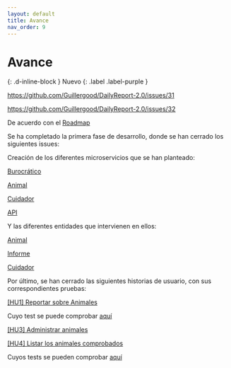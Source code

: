 ```yaml
---
layout: default
title: Avance
nav_order: 9
---
```


# Avance
{: .d-inline-block }
Nuevo
{: .label .label-purple }

https://github.com/Guillergood/DailyReport-2.0/issues/31

https://github.com/Guillergood/DailyReport-2.0/issues/32

De acuerdo con el [Roadmap](https://guillergood.github.io/DailyReport-2.0/docs/Planificacion.html)

Se ha completado la primera fase de desarrollo, donde se han cerrado los siguientes issues:

Creación de los diferentes microservicios que se han planteado:

[Burocrático](https://github.com/Guillergood/DailyReport-2.0/issues/33)

[Animal](https://github.com/Guillergood/DailyReport-2.0/issues/34)

[Cuidador](https://github.com/Guillergood/DailyReport-2.0/issues/35)

[API](https://github.com/Guillergood/DailyReport-2.0/issues/36)


Y las diferentes entidades que intervienen en ellos:

[Animal](https://github.com/Guillergood/DailyReport-2.0/issues/37)

[Informe](https://github.com/Guillergood/DailyReport-2.0/issues/38)

[Cuidador](https://github.com/Guillergood/DailyReport-2.0/issues/39)



Por último, se han cerrado las siguientes historias de usuario, con sus correspondientes pruebas:

[[HU1] Reportar sobre Animales](https://github.com/Guillergood/DailyReport-2.0/issues/10)

Cuyo test se puede comprobar [aquí](https://github.com/Guillergood/DailyReport-2.0/blob/main/src/API/src/test/java/com/gbv/dailyreport/api/ApiApplicationTests.java#L52)

[[HU3] Administrar animales](https://github.com/Guillergood/DailyReport-2.0/issues/12)

[[HU4] Listar los animales comprobados](https://github.com/Guillergood/DailyReport-2.0/issues/13)

Cuyos tests se pueden comprobar [aquí](https://github.com/Guillergood/DailyReport-2.0/blob/main/src/API/src/test/java/com/gbv/dailyreport/api/ApiApplicationTests.java#L70)
